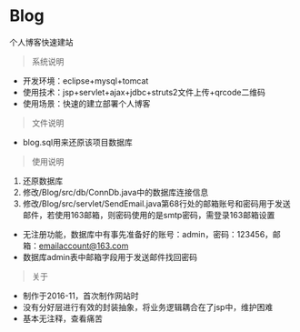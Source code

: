 # Blog
个人博客快速建站

>系统说明

* 开发环境：eclipse+mysql+tomcat
* 使用技术：jsp+servlet+ajax+jdbc+struts2文件上传+qrcode二维码
* 使用场景：快速的建立部署个人博客

> 文件说明	 

* blog.sql用来还原该项目数据库

> 使用说明

1. 还原数据库
2. 修改/Blog/src/db/ConnDb.java中的数据库连接信息
3. 修改/Blog/src/servlet/SendEmail.java第68行处的邮箱账号和密码用于发送邮件，若使用163邮箱，则密码使用的是smtp密码，需登录163邮箱设置

* 无注册功能，数据库中有事先准备好的账号：admin，密码：123456，邮箱：emailaccount@163.com
* 数据库admin表中邮箱字段用于发送邮件找回密码

>关于

* 制作于2016-11，首次制作网站时
* 没有分好层进行有效的封装抽象，将业务逻辑耦合在了jsp中，维护困难
* 基本无注释，查看痛苦	
